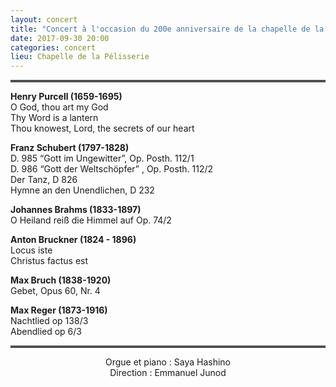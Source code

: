 ```yaml
---
layout: concert
title: "Concert à l'occasion du 200e anniversaire de la chapelle de la Pélisserie"
date: 2017-09-30 20:00
categories: concert
lieu: Chapelle de la Pélisserie
---
```


<hr style="border-top: 3px double #8c8b8b"/>

**Henry Purcell (1659-1695)**  
O God, thou art my God  
Thy Word is a lantern  
Thou knowest, Lord, the secrets of our heart

**Franz Schubert (1797-1828)**  
D. 985 &ldquo;Gott im Ungewitter&rdquo;, Op. Posth. 112/1  
D. 986 &ldquo;Gott der Weltschöpfer&rdquo; , Op. Posth. 112/2  
Der Tanz, D 826  
Hymne an den Unendlichen, D 232

**Johannes Brahms (1833-1897)**  
O Heiland reiß die Himmel auf Op. 74/2

**Anton Bruckner (1824 - 1896)**  
Locus iste  
Christus factus est  

**Max Bruch (1838-1920)**  
Gebet, Opus 60, Nr. 4  

**Max Reger (1873-1916)**  
Nachtlied op 138/3  
Abendlied op 6/3


<hr style="border-top: 3px double #8c8b8b"/>

<p style="text-align: center">
Orgue et piano : Saya Hashino
<br/>
Direction : Emmanuel Junod
</p>
